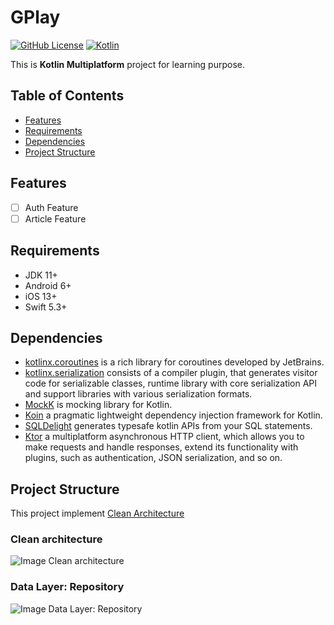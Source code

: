 # GPlay

[![GitHub License](https://img.shields.io/badge/license-Apache%20License%202.0-blue.svg?style=flat)](http://www.apache.org/licenses/LICENSE-2.0)
[![Kotlin](https://img.shields.io/badge/kotlin-1.7.0-blue.svg?logo=kotlin)](http://kotlinlang.org)

This is **Kotlin Multiplatform** project for learning purpose.

## Table of Contents

- [Features](#features)
- [Requirements](#requirements)
- [Dependencies](#dependencies)
- [Project Structure](#project-structure)

## Features

- [ ] Auth Feature
- [ ] Article Feature

## Requirements

- JDK 11+
- Android 6+
- iOS 13+
- Swift 5.3+

## Dependencies

- [kotlinx.coroutines](https://kotlinlang.org/docs/coroutines-guide.html) is a rich library for coroutines developed by JetBrains.
- [kotlinx.serialization](https://kotlinlang.org/docs/serialization.html) consists of a compiler plugin, that generates visitor code for serializable classes, runtime library with core serialization API and support libraries with various serialization formats.
- [MockK](https://mockk.io) is mocking library for Kotlin.
- [Koin](https://insert-koin.io) a pragmatic lightweight dependency injection framework for Kotlin.
- [SQLDelight](https://cashapp.github.io/sqldelight) generates typesafe kotlin APIs from your SQL statements.
- [Ktor](https://ktor.io) a multiplatform asynchronous HTTP client, which allows you to make requests and handle responses, extend its functionality with plugins, such as authentication, JSON serialization, and so on.

## Project Structure

This project implement [Clean Architecture](https://blog.cleancoder.com/uncle-bob/2012/08/13/the-clean-architecture.html)

### Clean architecture

![Image Clean architecture](https://raw.githubusercontent.com/android10/Sample-Data/master/Android-CleanArchitecture-Kotlin/architecture/clean_architecture_reloaded_main.png)

### Data Layer: Repository

![Image Data Layer: Repository](https://raw.githubusercontent.com/android10/Sample-Data/master/Android-CleanArchitecture-Kotlin/architecture/clean_archictecture_reloaded_repository.png)

